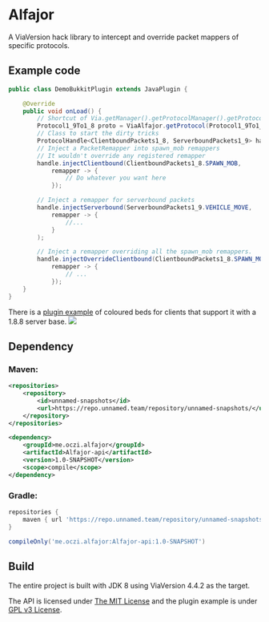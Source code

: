 # Alfajor
A ViaVersion hack library to intercept and override packet mappers of specific protocols.

## Example code

```java
public class DemoBukkitPlugin extends JavaPlugin {

    @Override
    public void onLoad() {
        // Shortcut of Via.getManager().getProtocolManager().getProtocol();
        Protocol1_9To1_8 proto = ViaAlfajor.getProtocol(Protocol1_9To1_8.class);
        // Class to start the dirty tricks
        ProtocolHandle<ClientboundPackets1_8, ServerboundPackets1_9> handle = ProtocolHandle.wrap(protocol);
        // Inject a PacketRemapper into spawn_mob remappers
        // It wouldn't override any registered remapper
        handle.injectClientbound(ClientboundPackets1_8.SPAWN_MOB,
            remapper -> {
                // Do whatever you want here
            });

        // Inject a remapper for serverbound packets
        handle.injectServerbound(ServerboundPackets1_9.VEHICLE_MOVE,
            remapper -> {
                //...
            }
        );

        // Inject a remapper overriding all the spawn_mob remappers.
        handle.injectOverrideClientbound(ClientboundPackets1_8.SPAWN_MOB,
            remapper -> {
                // ...
            });
    }
}
```

There is a [plugin example](https://github.com/OcZi/Alfajor/tree/master/plugin-example) of coloured beds for clients
that support it with a 1.8.8 server base.
![](https://media.discordapp.net/attachments/516845390079983618/1031656619144130661/unknown.png?width=883&height=452)

## Dependency

### Maven:

```xml
<repositories>
    <repository>
        <id>unnamed-snapshots</id>
        <url>https://repo.unnamed.team/repository/unnamed-snapshots/</url>
    </repository>
</repositories>

<dependency>
    <groupId>me.oczi.alfajor</groupId>
    <artifactId>Alfajor-api</artifactId>
    <version>1.0-SNAPSHOT</version>
    <scope>compile</scope>
</dependency>
```

### Gradle:

```groovy
repositories {
    maven { url 'https://repo.unnamed.team/repository/unnamed-snapshots/' }
}

compileOnly('me.oczi.alfajor:Alfajor-api:1.0-SNAPSHOT')
```

## Build

The entire project is built with JDK 8 using ViaVersion 4.4.2 as the target.

The API is licensed under [The MIT License](LICENSE) and the plugin example is under [GPL v3 License](plugin-example/LICENSE).